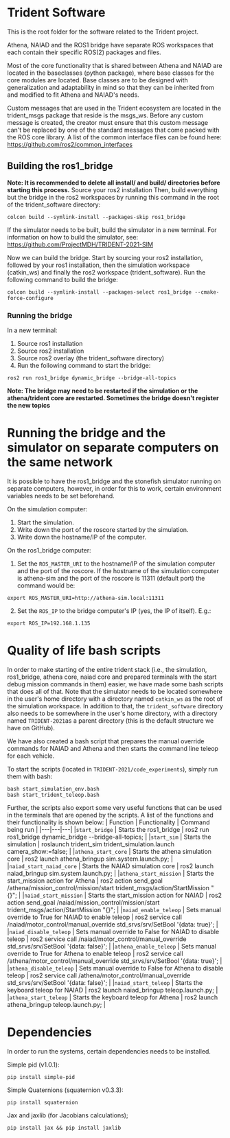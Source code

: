 # Trident Software

This is the root folder for the software related to the Trident project. 

Athena, NAIAD and the ROS1 bridge have separate ROS workspaces that each contain their specific ROS(2) packages and files.

Most of the core functionality that is shared between Athena and NAIAD are located in the baseclasses (python package), where base classes for the core modules are located. Base classes are to be designed with generalization and adaptability in mind so that they can be inherited from and modified to fit Athena and NAIAD's needs.

Custom messages that are used in the Trident ecosystem are located in the trident_msgs package that reside is the msgs_ws. Before any custom message is created, the creator must ensure that this custom message can't be replaced by one of the standard messages that come packed with the ROS core library. A list of the common interface files can be found here: https://github.com/ros2/common_interfaces


## Building the ros1_bridge
__Note: It is recommended to delete all install/ and build/ directories before starting this process.__
Source your ros2 installation
Then, build everything but the bridge in the ros2 workspaces by running this command in the root of the trident_software directory:
```
colcon build --symlink-install --packages-skip ros1_bridge
```

If the simulator needs to be built, build the simulator in a new terminal. For information on how to build the simulator, see: https://github.com/ProjectMDH/TRIDENT-2021-SIM

Now we can build the bridge. Start by sourcing your ros2 installation, followed by your ros1 installation, then the simulation workspace (catkin_ws) and finally the ros2 workspace (trident_software). Run the following command to build the bridge:

```
colcon build --symlink-install --packages-select ros1_bridge --cmake-force-configure
```

### Running the bridge
In a new terminal:
1. Source ros1 installation
2. Source ros2 installation
3. Source ros2 overlay (the trident_software directory)
4. Run the following command to start the bridge:
```
ros2 run ros1_bridge dynamic_bridge --bridge-all-topics
```
__Note: The bridge may need to be restarted if the simulation or the athena/trident core are restarted. Sometimes the bridge doesn't register the new topics__


# Running the bridge and the simulator on separate computers on the same network
It is possible to have the ros1_bridge and the stonefish simulator running on separate computers, however, in order for this to work, certain environment variables needs to be set beforehand. 

On the simulation computer: 
1. Start the simulation.
2. Write down the port of the roscore started by the simulation.
3. Write down the hostname/IP of the computer.

On the ros1_bridge computer: 
1. Set the `ROS_MASTER_URI` to the hostname/IP of the simulation computer and the port of the roscore. If the hostname of the simulation computer is athena-sim and the port of the roscore is 11311 (default port) the command would be:
```
export ROS_MASTER_URI=http://athena-sim.local:11311
```   
2. Set the `ROS_IP` to the bridge computer's IP (yes, the IP of itself). E.g.:
```
export ROS_IP=192.168.1.135
```


# Quality of life bash scripts
In order to make starting of the entire trident stack (i.e., the simulation, ros1_bridge, athena core, naiad core and prepared terminals with the start debug mission commands in them) easier, we have made some bash scripts that does all of that. Note that the simulator needs to be located somewhere in the user's home directory with a directory named `catkin_ws` as the root of the simulation workspace. In addition to that, the `trident_software` directory also needs to be somewhere in the user's home directory, with a directory named `TRIDENT-2021`as a parent directory (this is the default structure we have on GitHub).

We have also created a bash script that prepares the manual override commands for NAIAD and Athena and then starts the command line teleop for each vehicle.

To start the scripts (located in `TRIDENT-2021/code_experiments`), simply run them with bash:
```
bash start_simulation_env.bash
bash start_trident_teleop.bash
```

Further, the scripts also export some very useful functions that can be used in the terminals that are opened by the scripts. A list of the functions and their functionality is shown below:
| Function | Functionality | Command being run |
|---|---|---|
|`start_bridge` | Starts the ros1_bridge | ros2 run ros1_bridge dynamic_bridge --bridge-all-topics; |
|`start_sim` | Starts the simulation | roslaunch trident_sim trident_simulation.launch camera_show:=false; |
|`athena_start_core` | Starts the athena simulation core | ros2 launch athena_bringup sim.system.launch.py; |
|`naiad_start_naiad_core` | Starts the NAIAD simulation core | ros2 launch naiad_bringup sim.system.launch.py; |
|`athena_start_mission` | Starts the start_mission action for Athena | ros2 action send_goal /athena/mission_control/mission/start trident_msgs/action/StartMission "{}"; |
|`naiad_start_mission` | Starts the start_mission action for NAIAD | ros2 action send_goal /naiad/mission_control/mission/start trident_msgs/action/StartMission "{}"; |
|`naiad_enable_teleop` | Sets manual override to True for NAIAD to enable teleop | ros2 service call /naiad/motor_control/manual_override std_srvs/srv/SetBool '{data: true}'; |
|`naiad_disable_teleop` | Sets manual override to False for NAIAD to disable teleop | ros2 service call /naiad/motor_control/manual_override std_srvs/srv/SetBool '{data: false}'; |
|`athena_enable_teleop` |  Sets manual override to True for Athena to enable teleop | ros2 service call /athena/motor_control/manual_override std_srvs/srv/SetBool '{data: true}'; |
|`athena_disable_teleop` | Sets manual override to False for Athena to disable teleop | ros2 service call /athena/motor_control/manual_override std_srvs/srv/SetBool '{data: false}'; |
|`naiad_start_teleop` | Starts the keyboard teleop for NAIAD | ros2 launch naiad_bringup teleop.launch.py; |
|`athena_start_teleop` | Starts the keyboard teleop for Athena | ros2 launch athena_bringup teleop.launch.py; |


# Dependencies
In order to run the systems, certain dependencies needs to be installed.

Simple pid (v1.0.1):
```
pip install simple-pid
```
Simple Quaternions (squaternion v0.3.3):
```
pip install squaternion
```
Jax and jaxlib (for Jacobians calculations);
```
pip install jax && pip install jaxlib
```

